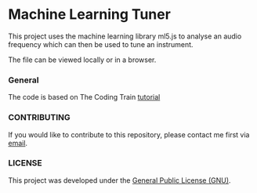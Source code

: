 # Machine Learning Tuner

This project uses the machine learning library ml5.js to analyse an audio
frequency which can then be used to tune an instrument.

The file can be viewed locally or in a browser.

### General

The code is based on The Coding Train [tutorial](https://youtu.be/F1OkDTUkKFo)

### CONTRIBUTING

If you would like to contribute to this repository, please contact me first via [email](hi@benlambosullivan.com).

### LICENSE

This project was developed under the [General Public License (GNU)](https://www.gnu.org/licenses/gpl-3.0.en.html).
